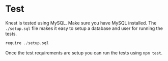 # Test

Knest is tested using MySQL. Make sure you have MySQL installed. The
`./setup.sql` file makes it easy to setup a database and user for running the
tests.

```sql
require ./setup.sql
```

Once the test requirements are setup you can run the tests using `npm test`.
